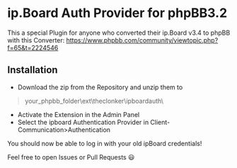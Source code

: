 ip.Board Auth Provider for phpBB3.2
============

This a special Plugin for anyone who converted their ip.Board v3.4 to phpBB with this Converter:
https://www.phpbb.com/community/viewtopic.php?f=65&t=2224546

Installation
------------

* Download the zip from the Repository and unzip them to
>your_phpbb_folder\ext\theclonker\ipboardauth\
* Activate the Extension in the Admin Panel
* Select the ipboard Authentication Provider in Client-Communication>Authentication

You should now be able to log in with your old ipBoard credentials!

Feel free to open Issues or Pull Requests :smiley: